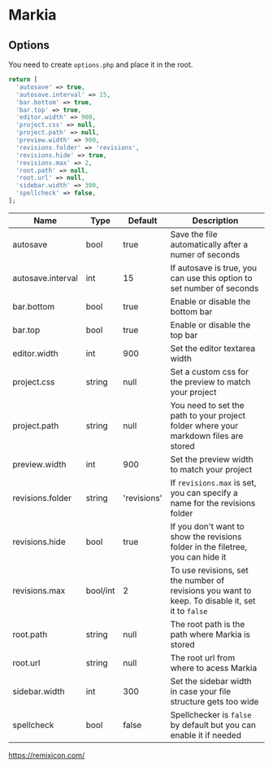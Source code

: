 # Markia

## Options

You need to create `options.php` and place it in the root.

```php
return [
  'autosave' => true,
  'autosave.interval' => 15,
  'bar.bottom' => true,
  'bar.top' => true,
  'editor.width' => 900,
  'project.css' => null,
  'project.path' => null,
  'preview.width' => 900,
  'revisions.folder' => 'revisions',
  'revisions.hide' => true,
  'revisions.max' => 2,
  'root.path' => null,
  'root.url' => null,
  'sidebar.width' => 300,
  'spellcheck' => false,
];
```

| Name              | Type     | Default     | Description |
| ----------------- | -------- | ----------- | ----------- |
| autosave          | bool     | true        | Save the file automatically after a numer of seconds |
| autosave.interval | int      | 15          | If autosave is true, you can use this option to set number of seconds |
| bar.bottom        | bool     | true        | Enable or disable the bottom bar |
| bar.top           | bool     | true        | Enable or disable the top bar |
| editor.width      | int      | 900         | Set the editor textarea width |
| project.css       | string   | null        | Set a custom css for the preview to match your project |
| project.path      | string   | null        | You need to set the path to your project folder where your markdown files are stored |
| preview.width     | int      | 900         | Set the preview width to match your project |
| revisions.folder  | string   | 'revisions' | If `revisions.max` is set, you can specify a name for the revisions folder |
| revisions.hide    | bool     | true        | If you don't want to show the revisions folder in the filetree, you can hide it |
| revisions.max     | bool/int | 2           | To use revisions, set the number of revisions you want to keep. To disable it, set it to `false` |
| root.path         | string   | null        | The root path is the path where Markia is stored |
| root.url          | string   | null        | The root url from where to acess Markia |
| sidebar.width     | int      | 300         | Set the sidebar width in case your file structure gets too wide |
| spellcheck        | bool     | false       | Spellchecker is `false` by default but you can enable it if needed |

https://remixicon.com/